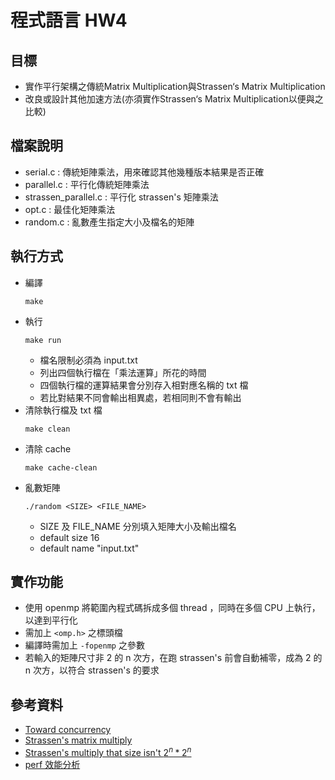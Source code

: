 # 程式語言 HW4
## 目標
* 實作平行架構之傳統Matrix Multiplication與Strassen‘s
Matrix Multiplication 
* 改良或設計其他加速方法(亦須實作Strassen‘s Matrix
Multiplication以便與之比較)
## 檔案說明
* serial.c : 傳統矩陣乘法，用來確認其他幾種版本結果是否正確
* parallel.c : 平行化傳統矩陣乘法
* strassen_parallel.c : 平行化 strassen's 矩陣乘法
* opt.c : 最佳化矩陣乘法
* random.c : 亂數產生指定大小及檔名的矩陣
## 執行方式
* 編譯
    ```
    make
    ```
* 執行
    ```
    make run
    ```
    * 檔名限制必須為 input.txt
    * 列出四個執行檔在「乘法運算」所花的時間
    * 四個執行檔的運算結果會分別存入相對應名稱的 txt 檔
    * 若比對結果不同會輸出相異處，若相同則不會有輸出
* 清除執行檔及 txt 檔
    ```
    make clean
    ```
* 清除 cache
    ```
    make cache-clean
    ```
* 亂數矩陣 
    ```
    ./random <SIZE> <FILE_NAME>
    ```
    * SIZE 及 FILE_NAME 分別填入矩陣大小及輸出檔名
    * default size 16
    * default name "input.txt"

## 實作功能
* 使用 openmp 將範圍內程式碼拆成多個 thread ，同時在多個 CPU 上執行，以達到平行化
* 需加上 `<omp.h>` 之標頭檔
* 編譯時需加上 `-fopenmp` 之參數
* 若輸入的矩陣尺寸非 2 的 n 次方，在跑 strassen's 前會自動補零，成為 2 的 n 次方，以符合 strassen's 的要求

## 參考資料
* [Toward concurrency](https://hackmd.io/s/Skh_AaVix)
* [Strassen's matrix multiply](https://medium.com/human-in-a-machine-world/strassen-s-algorithm-for-matrix-multiplication-8aada6cda2fd)
* [Strassen's multiply that size isn't $2^n*2^n$](https://www.eecis.udel.edu/~saunders/courses/621/03f/modelV.pdf)
* [perf 效能分析](http://wiki.csie.ncku.edu.tw/embedded/perf-tutorial)
